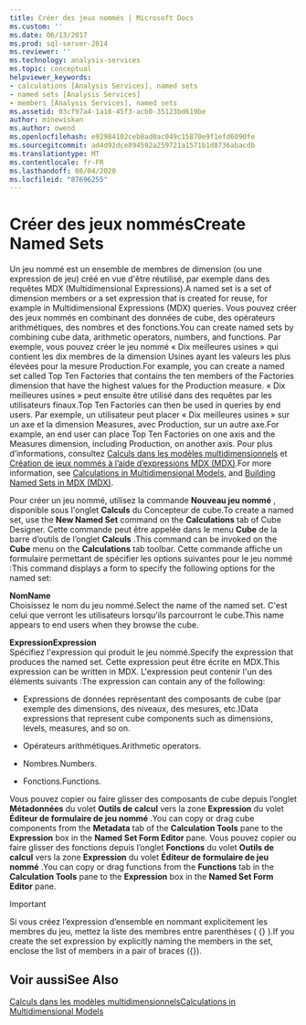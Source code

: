 ```yaml
---
title: Créer des jeux nommés | Microsoft Docs
ms.custom: ''
ms.date: 06/13/2017
ms.prod: sql-server-2014
ms.reviewer: ''
ms.technology: analysis-services
ms.topic: conceptual
helpviewer_keywords:
- calculations [Analysis Services], named sets
- named sets [Analysis Services]
- members [Analysis Services], named sets
ms.assetid: 03cf97a4-1a18-45f3-acb0-35123bd619be
author: minewiskan
ms.author: owend
ms.openlocfilehash: e92984102ceb8ad0ac049c15870e9f1efd6090fe
ms.sourcegitcommit: ad4d92dce894592a259721a1571b1d8736abacdb
ms.translationtype: MT
ms.contentlocale: fr-FR
ms.lasthandoff: 08/04/2020
ms.locfileid: "87696255"
---
```

# <a name="create-named-sets"></a><span data-ttu-id="13355-102">Créer des jeux nommés</span><span class="sxs-lookup"><span data-stu-id="13355-102">Create Named Sets</span></span>
  <span data-ttu-id="13355-103">Un jeu nommé est un ensemble de membres de dimension (ou une expression de jeu) créé en vue d'être réutilisé, par exemple dans des requêtes MDX (Multidimensional Expressions).</span><span class="sxs-lookup"><span data-stu-id="13355-103">A named set is a set of dimension members or a set expression that is created for reuse, for example in Multidimensional Expressions (MDX) queries.</span></span> <span data-ttu-id="13355-104">Vous pouvez créer des jeux nommés en combinant des données de cube, des opérateurs arithmétiques, des nombres et des fonctions.</span><span class="sxs-lookup"><span data-stu-id="13355-104">You can create named sets by combining cube data, arithmetic operators, numbers, and functions.</span></span> <span data-ttu-id="13355-105">Par exemple, vous pouvez créer le jeu nommé « Dix meilleures usines » qui contient les dix membres de la dimension Usines ayant les valeurs les plus élevées pour la mesure Production.</span><span class="sxs-lookup"><span data-stu-id="13355-105">For example, you can create a named set called Top Ten Factories that contains the ten members of the Factories dimension that have the highest values for the Production measure.</span></span> <span data-ttu-id="13355-106">« Dix meilleures usines » peut ensuite être utilisé dans des requêtes par les utilisateurs finaux.</span><span class="sxs-lookup"><span data-stu-id="13355-106">Top Ten Factories can then be used in queries by end users.</span></span> <span data-ttu-id="13355-107">Par exemple, un utilisateur peut placer « Dix meilleures usines » sur un axe et la dimension Measures, avec Production, sur un autre axe.</span><span class="sxs-lookup"><span data-stu-id="13355-107">For example, an end user can place Top Ten Factories on one axis and the Measures dimension, including Production, on another axis.</span></span> <span data-ttu-id="13355-108">Pour plus d’informations, consultez [Calculs dans les modèles multidimensionnels](calculations-in-multidimensional-models.md) et [Création de jeux nommés à l’aide d’expressions MDX &#40;MDX&#41;](mdx/mdx-named-sets-building-named-sets.md).</span><span class="sxs-lookup"><span data-stu-id="13355-108">For more information, see [Calculations in Multidimensional Models](calculations-in-multidimensional-models.md), and [Building Named Sets in MDX &#40;MDX&#41;](mdx/mdx-named-sets-building-named-sets.md).</span></span>  
  
 <span data-ttu-id="13355-109">Pour créer un jeu nommé, utilisez la commande **Nouveau jeu nommé** , disponible sous l'onglet **Calculs** du Concepteur de cube.</span><span class="sxs-lookup"><span data-stu-id="13355-109">To create a named set, use the **New Named Set** command on the **Calculations** tab of Cube Designer.</span></span> <span data-ttu-id="13355-110">Cette commande peut être appelée dans le menu **Cube** de la barre d’outils de l’onglet **Calculs** .</span><span class="sxs-lookup"><span data-stu-id="13355-110">This command can be invoked on the **Cube** menu on the **Calculations** tab toolbar.</span></span> <span data-ttu-id="13355-111">Cette commande affiche un formulaire permettant de spécifier les options suivantes pour le jeu nommé :</span><span class="sxs-lookup"><span data-stu-id="13355-111">This command displays a form to specify the following options for the named set:</span></span>  
  
 <span data-ttu-id="13355-112">**Nom**</span><span class="sxs-lookup"><span data-stu-id="13355-112">**Name**</span></span>  
 <span data-ttu-id="13355-113">Choisissez le nom du jeu nommé.</span><span class="sxs-lookup"><span data-stu-id="13355-113">Select the name of the named set.</span></span> <span data-ttu-id="13355-114">C'est celui que verront les utilisateurs lorsqu'ils parcourront le cube.</span><span class="sxs-lookup"><span data-stu-id="13355-114">This name appears to end users when they browse the cube.</span></span>  
  
 <span data-ttu-id="13355-115">**Expression**</span><span class="sxs-lookup"><span data-stu-id="13355-115">**Expression**</span></span>  
 <span data-ttu-id="13355-116">Spécifiez l'expression qui produit le jeu nommé.</span><span class="sxs-lookup"><span data-stu-id="13355-116">Specify the expression that produces the named set.</span></span> <span data-ttu-id="13355-117">Cette expression peut être écrite en MDX.</span><span class="sxs-lookup"><span data-stu-id="13355-117">This expression can be written in MDX.</span></span> <span data-ttu-id="13355-118">L'expression peut contenir l'un des éléments suivants :</span><span class="sxs-lookup"><span data-stu-id="13355-118">The expression can contain any of the following:</span></span>  
  
-   <span data-ttu-id="13355-119">Expressions de données représentant des composants de cube (par exemple des dimensions, des niveaux, des mesures, etc.)</span><span class="sxs-lookup"><span data-stu-id="13355-119">Data expressions that represent cube components such as dimensions, levels, measures, and so on.</span></span>  
  
-   <span data-ttu-id="13355-120">Opérateurs arithmétiques.</span><span class="sxs-lookup"><span data-stu-id="13355-120">Arithmetic operators.</span></span>  
  
-   <span data-ttu-id="13355-121">Nombres.</span><span class="sxs-lookup"><span data-stu-id="13355-121">Numbers.</span></span>  
  
-   <span data-ttu-id="13355-122">Fonctions.</span><span class="sxs-lookup"><span data-stu-id="13355-122">Functions.</span></span>  
  
 <span data-ttu-id="13355-123">Vous pouvez copier ou faire glisser des composants de cube depuis l’onglet **Métadonnées** du volet **Outils de calcul** vers la zone **Expression** du volet **Éditeur de formulaire de jeu nommé** .</span><span class="sxs-lookup"><span data-stu-id="13355-123">You can copy or drag cube components from the **Metadata** tab of the **Calculation Tools** pane to the **Expression** box in the **Named Set Form Editor** pane.</span></span> <span data-ttu-id="13355-124">Vous pouvez copier ou faire glisser des fonctions depuis l’onglet **Fonctions** du volet **Outils de calcul** vers la zone **Expression** du volet **Éditeur de formulaire de jeu nommé** .</span><span class="sxs-lookup"><span data-stu-id="13355-124">You can copy or drag functions from the **Functions** tab in the **Calculation Tools** pane to the **Expression** box in the **Named Set Form Editor** pane.</span></span>  
  
> [!IMPORTANT]  
>  <span data-ttu-id="13355-125">Si vous créez l’expression d’ensemble en nommant explicitement les membres du jeu, mettez la liste des membres entre parenthèses ( {} ).</span><span class="sxs-lookup"><span data-stu-id="13355-125">If you create the set expression by explicitly naming the members in the set, enclose the list of members in a pair of braces ({}).</span></span>  
  
## <a name="see-also"></a><span data-ttu-id="13355-126">Voir aussi</span><span class="sxs-lookup"><span data-stu-id="13355-126">See Also</span></span>  
 [<span data-ttu-id="13355-127">Calculs dans les modèles multidimensionnels</span><span class="sxs-lookup"><span data-stu-id="13355-127">Calculations in Multidimensional Models</span></span>](calculations-in-multidimensional-models.md)  
  
  
